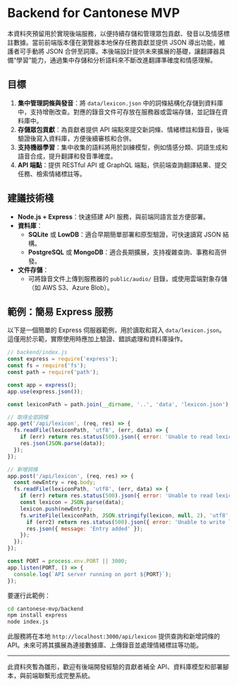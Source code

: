 # Backend for Cantonese MVP

本資料夾預留用於實現後端服務，以便持續存儲和管理眾包貢獻、發音以及情感標註數據。當前前端版本僅在瀏覽器本地保存任務貢獻並提供 JSON 導出功能，維護者可手動將 JSON 合併至詞庫。本後端設計提供未來擴展的基礎，讓翻譯器具備“學習”能力，通過集中存儲和分析語料來不斷改進翻譯準確度和情感理解。

## 目標

1. **集中管理詞條與發音**：將 `data/lexicon.json` 中的詞條結構化存儲到資料庫中，支持增刪改查。對應的錄音文件可存放在服務器或雲端存儲，並記錄在資料庫中。
2. **存儲眾包貢獻**：為貢獻者提供 API 端點來提交新詞條、情緒標註和錄音，後端驗證後寫入資料庫，方便後續審核和合併。
3. **支持機器學習**：集中收集的語料將用於訓練模型，例如情感分類、詞語生成和語音合成，提升翻譯和發音準確度。
4. **API 端點**：提供 RESTful API 或 GraphQL 端點，供前端查詢翻譯結果、提交任務、檢索情緒標註等。

## 建議技術棧

* **Node.js + Express**：快速搭建 API 服務，與前端同語言並方便部署。
* **資料庫**：
  * **SQLite** 或 **LowDB**：適合早期簡單部署和原型驗證，可快速讀寫 JSON 結構。
  * **PostgreSQL** 或 **MongoDB**：適合長期擴展，支持複雜查詢、事務和高併發。
* **文件存儲**：
  * 可將錄音文件上傳到服務器的 `public/audio/` 目錄，或使用雲端對象存儲（如 AWS S3、Azure Blob）。

## 範例：簡易 Express 服務

以下是一個簡單的 Express 伺服器範例，用於讀取和寫入 `data/lexicon.json`。這僅用於示範，實際使用時應加上驗證、錯誤處理和資料庫操作。

```js
// backend/index.js
const express = require('express');
const fs = require('fs');
const path = require('path');

const app = express();
app.use(express.json());

const lexiconPath = path.join(__dirname, '..', 'data', 'lexicon.json');

// 取得全部詞條
app.get('/api/lexicon', (req, res) => {
  fs.readFile(lexiconPath, 'utf8', (err, data) => {
    if (err) return res.status(500).json({ error: 'Unable to read lexicon' });
    res.json(JSON.parse(data));
  });
});

// 新增詞條
app.post('/api/lexicon', (req, res) => {
  const newEntry = req.body;
  fs.readFile(lexiconPath, 'utf8', (err, data) => {
    if (err) return res.status(500).json({ error: 'Unable to read lexicon' });
    const lexicon = JSON.parse(data);
    lexicon.push(newEntry);
    fs.writeFile(lexiconPath, JSON.stringify(lexicon, null, 2), 'utf8', err2 => {
      if (err2) return res.status(500).json({ error: 'Unable to write lexicon' });
      res.json({ message: 'Entry added' });
    });
  });
});

const PORT = process.env.PORT || 3000;
app.listen(PORT, () => {
  console.log(`API server running on port ${PORT}`);
});
```

要運行此範例：

```bash
cd cantonese-mvp/backend
npm install express
node index.js
```

此服務將在本地 `http://localhost:3000/api/lexicon` 提供查詢和新增詞條的 API。未來可將其擴展為連接數據庫、上傳錄音並處理情緒標註等功能。

---

此資料夾暫為雛形，歡迎有後端開發經驗的貢獻者補全 API、資料庫模型和部署腳本，與前端聯繫形成完整系統。